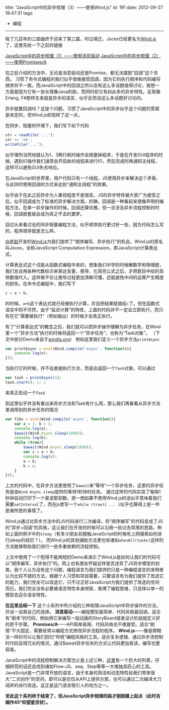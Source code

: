 title: "JavaScript中的异步梳理（3）——使用Wind.js"
id: 191
date: 2012-09-27 19:47:31
tags: 
- 编程
---

拖了几百年的三部曲终于迎来了第三篇，时过境迁，Jscex已经更名为[Wind.js](http://windjs.org/cn/)了，这里先给一下之前的链接

[JavaScript中的异步梳理（1）——使用消息驱动](/2012/05/28/javascript中的异步梳理（1）-使用消息驱动/ "JavaScript中的异步梳理（1）——使用消息驱动")
[JavaScript中的异步梳理（2）——使用Promises/A](/2012/06/28/javascript中的异步梳理（2）-使用promisesa/ "JavaScript中的异步梳理（2）——使用Promises/A")

在之前介绍的方法中，无论是消息驱动还是Promise，都无法摆脱“回调”这个东西。
习惯了命令式编程的我们似乎很难接受回调，因为它的执行顺序和代码编写顺序并不一致。而JavaScript中的回调之所以会有这么多话题值得讨论，我想一方面是因为它有一张长得像Java的脸，而同时却又有如此多的异步特性。反观像Erlang, F#那样生来就是异步的语言，似乎反而没这么多话题好讨论的。

异步就要回调吗？这是个问题，习惯了JavaScript中的异步似乎这个问题的答案是肯定的，但Wind.js却扭转了这一点。
<!--more-->

在同步、阻塞的环境下，我们写下如下代码

``` javascript
str = readFile('...');
str += 'ok';
writeFile('...');
```

似乎理所当然地就认为1、3两行耗时操作会阻塞掉程序，于是在开发GUI程序的时候，遇到IO操作我们通常会开启新的线程来进行IO，然后完成时再通知主线程，这样可以避免GUI失去响应。

在JavaScript的世界里，用户代码只有一个线程，JS使用异步来解决这个矛盾，与此同时使用回调的方式来达到“通知主线程”的效果。

似乎由于在此之前异步为人重视程度不是很高，JS的异步特性被大家广为接受之后，似乎回调成为了标准的异步解决方案。的确，回调是一种看起来很像声明的编程方法，在单一异步操作的时候，回调还算优雅，但一旦涉及异步流程控制的时候，回调嵌套就会成为挥之不去的噩梦。

回过头来看过去的同步阻塞编程方法，似乎顺序执行更讨好一些，因为代码怎么写的，程序顺序就是怎么样。

[@老赵](http://weibo.com/jeffz)开发的[Wind.js](http://windjs.org)为我们提供了“顺序编写、异步执行”的机会。Wind.js的原名叫Jscex，全称JavaScript Computation Expression，即JavaScript计算表达式。

计算表达式这个词是从函数式编程中来的，想象我们中学的时候解数学和物理题，我们总会用各种代数标识来表达变量，推导、化简完公式之后，才把题目中给的具体数值代入。这样做不仅让推导过程更加清晰可懂，还能避免中间的运算产生精度的损失。在命令式编程中，我们写下
``` javascript
c = a + b;
```
的时候，`a+b`这个表达式就已经被执行计算，并且把结果赋值给`c`了。但在函数式语言中则不尽然，由于“延迟计算”的特性，上面的代码并不一定会立即执行，而只有在它“需要被执行”（例如输出）的时候才会真正执行。

有了“计算表达式”的概念之后，我们就可以把异步操作理解为异步任务，在Wind里一个“异步方法”执行的时候将返回一个“异步任务”，也称为“Task对象”。
（下文中部分Demo来自于[windjs.org](http://windjs.org)）
例如这里我们定义一个异步方法`printAsync`
``` javascript
var printAsync = eval(Wind.compile('async', function(n){
    console.log(n);
}));
```
当执行它的时候，并不会直接执行方法，而是会返回一个`Task`对象，可以通过
```javascript
var task = printAsync(1);
task.start(); // 1
```
来真正启动一个`Task`

到这里似乎并没有看出来异步方法和Task有什么用，那么我们再看看从异步方法里调用别的异步任务的情况
``` javascript
var fibo = eval(Wind.compile('async', function(){
    var a = 1, b = 1;
    console.log(a);
    $await(Wind.Async.sleep(1000));
    console.log(b);
    while (true){
        $await(Wind.Async.sleep(1000));
        var c = a + b;
        console.log(c);
        a = b;
        b = c;
    }   
}));
```
上文的代码中，在异步方法里使用了`$await`来“等待”一个异步任务，这里的异步任务是由`Wind.Async.sleep`提供的等待1秒钟的任务。
通过这样的代码实现了每隔1秒钟自动打印下一个斐波那契数，想一想如果不使用Wind.js的话似乎意味着我们需要`setInterval`了，而在js里写一个`while (true){ ... }`似乎也算得上是一件匪夷所思的事情了。

Wind.js通过对异步方法中的JS代码进行二次编译，将“顺序编写”的代码变成了JS的“异步+回调”的风格，这让我们在开发的时候可以沿用一些过去常用的思路，例如上面的例子中的`sleep`（有多少朋友初接触JavaScript的时候有上网搜索如何进行sleep的经历？）。
而Wind.js的其他辅助方法里也有诸如`whenAll(tasks)`这样的方法能够帮助我们进行一些多重依赖的流程控制。

上文中使用了一个短得不能再短的Demo来演示了Wind.js是如何让我们的代码可以“顺序编写、异步执行”的。网上也有朋友怀疑这样是否违背了JS异步模型的初衷，我个人认为没有这个问题，编程语言为我们提供的只是一种编程语言的发明者认为比较不错的方法，根据个人习惯和项目需要，只要语言有为我们提供了改造它的能力，我们完全可以改造它，只不过正好JavaScript为我们提供了改造的空间而已。我们完全没有必要被语言特性本身绑架，束缚了编程思维，只选择以单一的模型去迎合语言特性。

**在这里总结一下**
这个小系列中所介绍的三种梳理JavaScript中异步操作的方法，并谈一谈我自己的选择。
**消息驱动**——编程模型最简单、代码风格最回调。适合有“剧本”的代码，例如用它来编写一段动画的StoryBoard或者设计阶段就定义好的若干步骤。
**Promises/A**——API简单易用、代码风格也不难接受。适合“剧情”不大固定，需要经常以编程方式修改异步流程的程序。
**Wind.js**——像是障眼法一样的可以让我们回归“传统”编程风格的工具。适合复杂逻辑、通过异步流控制时代码显得冗长的情况，通过$await异步任务的方式让代码更加易读，编写也更容易。

JavaScript中的流程控制解决方案岂止是上述三种，[这里](https://github.com/joyent/node/wiki/modules#wiki-async-flow)有一个巨大的列表，仔细研究的话还会找到诸如Flow-JS、seq、Step等等一大堆独具匠心的工具。
JavaScript是一门非常开放的语言，由于本身的简洁和动态特性给我们带来很大“二次创作”的空间，即可以是仅仅从API上提供方案，也可以通过二次编译大刀阔斧的进行改造。这正是这门语言吸引人的地方之一。

**至此这个系列终于结束了，但JavaScript异步梳理的路才刚刚踏上起点（此时吉姆作45°仰望星空状）。**